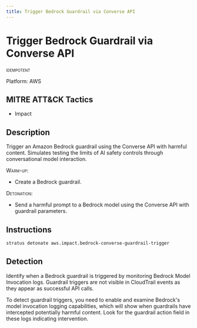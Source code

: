```yaml
---
title: Trigger Bedrock Guardrail via Converse API
---
```


# Trigger Bedrock Guardrail via Converse API


 <span class="smallcaps w3-badge w3-blue w3-round w3-text-white" title="This attack technique can be detonated multiple times">idempotent</span> 

Platform: AWS

## MITRE ATT&CK Tactics


- Impact

## Description


Trigger an Amazon Bedrock guardrail using the Converse API with harmful content. Simulates testing the limits of AI safety controls through conversational model interaction.

<span style="font-variant: small-caps;">Warm-up</span>: 

- Create a Bedrock guardrail.

<span style="font-variant: small-caps;">Detonation</span>: 

- Send a harmful prompt to a Bedrock model using the Converse API with guardrail parameters.


## Instructions

```bash title="Detonate with Stratus Red Team"
stratus detonate aws.impact.bedrock-converse-guardrail-trigger
```
## Detection


Identify when a Bedrock guardrail is triggered by monitoring Bedrock Model Invocation logs. Guardrail triggers 
are not visible in CloudTrail events as they appear as successful API calls.

To detect guardrail triggers, you need to enable and examine Bedrock's model invocation logging capabilities, 
which will show when guardrails have intercepted potentially harmful content. Look for the guardrail action 
field in these logs indicating intervention.


